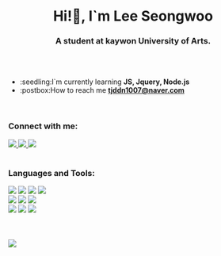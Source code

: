 
<h1 align="center">Hi!👋, I`m Lee Seongwoo</h1>
<h3 align="center">A student at kaywon University of Arts.</h3>
<br>
<br>
<ul>
    <li>:seedling:I`m currently learning <b>JS, Jquery, Node.js</b></li>
    <li>:postbox:How to reach me <a href="mailto:tjddn1007@naver.com"><b>tjddn1007@naver.com</b></a></li>
</ul>
<br>
<h3><b>Connect with me:</b></h3>
<a href="https://www.instagram.com/seongwoo_1112/" type="_blank">
    <img src="https://img.shields.io/badge/instagram-E4405F?style=for-the-badge&logo=instagram&logoColor=white">
</a>
<a href="https://www.facebook.com/profile.php?id=100000812930344" type="_blank">
    <img src="https://img.shields.io/badge/facebook-1877F2?style=for-the-badge&logo=facebook&logoColor=white">
</a>
<a href="https://www.linkedin.com/in/%EC%84%B1%EC%9A%B0-%EC%9D%B4-992b7b269/" type="_blank">
    <img src="https://img.shields.io/badge/linkedin-0A66C2?style=for-the-badge&logo=linkedin&logoColor=white">
</a>
<h1></h1>
<h3><b>Languages and Tools:</b></h3>
<div ailgn="left">
    <img src="https://img.shields.io/badge/html5-E34F26?style=for-the-badge&logo=html5&logoColor=white">
    <img src="https://img.shields.io/badge/css3-1572B6?style=for-the-badge&logo=css3&logoColor=white">
    <img src="https://img.shields.io/badge/javascript-F79F1E?style=for-the-badge&logo=javascript&logoColor=white">
    <img src="https://img.shields.io/badge/jquery-0769AD?style=for-the-badge&logo=jquery&logoColor=white">
</div>
<div ailgn="left">
    <img src="https://img.shields.io/badge/react-61CAFB?style=for-the-badge&logo=react&logoColor=white">
    <img src="https://img.shields.io/badge/node.js-339933?style=for-the-badge&logo=Node.js&logoColor=white">
    <img src="https://img.shields.io/badge/visual studio code-007ACC?style=for-the-badge&logo=visual studio code&logoColor=white">
</div>
<div ailgn="left">
    <img src="https://img.shields.io/badge/github-182717?style=for-the-badge&logo=github&logoColor=white">
    <img src="https://img.shields.io/badge/git-F01032?style=for-the-badge&logo=git&logoColor=white">
    <img src="https://img.shields.io/badge/fontawesome-339AF0?style=for-the-badge&logo=fontawesome&logoColor=white">
</div>
<br><br><br>
<a href="https://hits.seeyoufarm.com"><img src="https://hits.seeyoufarm.com/api/count/incr/badge.svg?tab=repositories&url=https%3A%2F%2Fgithub.com%2FLsw96&count_bg=%23A6B2C4&title_bg=%23187FCC&icon=&icon_color=%23E7E7E7&title=VISIT&edge_flat=false"/></a>

